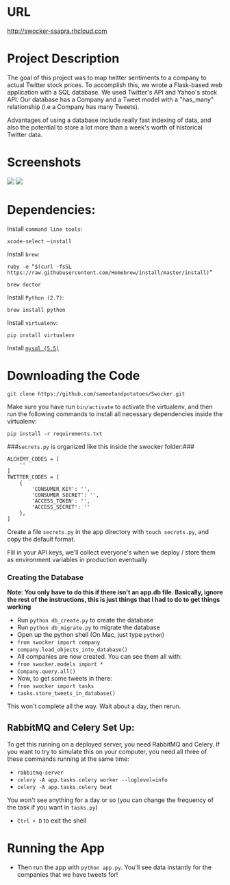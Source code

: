 URL
======

http://swocker-ssapra.rhcloud.com

Project Description
======

The goal of this project was to map twitter sentiments to a company to actual Twitter stock prices. To accomplish this, we wrote a Flask-based web application with a SQL database. We used Twitter's API and Yahoo's stock API. Our database has a Company and a Tweet model with a "has_many" relationship (i.e a Company has many Tweets).

Advantages of using a database include really fast indexing of data, and also the potential to store a lot more than a week's worth of historical Twitter data.

Screenshots
=======

![](https://copy.com/b34zK2narGYXH2jF)
![](https://copy.com/rtMqw9Oh1FemdFvY)


Dependencies:
=======
Install `command line tools`:

    xcode-select –install

Install `brew`:

    ruby -e “$(curl -fsSL https://raw.githubusercontent.com/Homebrew/install/master/install)”

    brew doctor

Install `Python (2.7)`:

    brew install python

Install `virtualenv`:

    pip install virtualenv

Install [`mysql (5.5)`](https://dev.mysql.com/downloads/mysql/5.5.html)

Downloading the Code
===

    git clone https://github.com/sameetandpotatoes/Swocker.git

Make sure you have run `bin/activate` to activate the virtualenv, and then run the following commands to install all necessary dependencies inside the virtualenv:

    pip install -r requirements.txt

###`secrets.py` is organized like this inside the swocker folder:###

    ALCHEMY_CODES = [
        ''
    ]
    TWITTER_CODES = [
        {
            'CONSUMER_KEY': '',
            'CONSUMER_SECRET': '',
            'ACCESS_TOKEN': '',
            'ACCESS_SECRET': ''
        },
    ]

Create a file `secrets.py` in the app directory with `touch secrets.py`, and copy the default format.

Fill in your API keys, we'll collect everyone's when we deploy / store them as environment variables in production eventually

### Creating the Database

**Note: You only have to do this if there isn't an app.db file. Basically, ignore the rest of the instructions, this is just things that I had to do to get things working**

- Run `python db_create.py` to create the database
- Run `python db_migrate.py` to migrate the database
- Open up the python shell (On Mac, just type `python`)
- `from swocker import company`
- `company.load_objects_into_database()`
- All companies are now created. You can see them all with:
- `from swocker.models import *`
- `Company.query.all()`
- Now, to get some tweets in there:
- `from swocker import tasks`
- `tasks.store_tweets_in_database()`

This won't complete all the way. Wait about a day, then rerun.

## RabbitMQ and Celery Set Up:

To get this running on a deployed server, you need RabbitMQ and Celery. If you want to try to simulate this on your computer, you need all three of these commands running at the same time:

- `rabbitmq-server`
- `celery -A app.tasks.celery worker --loglevel=info`
- `celery -A app.tasks.celery beat`

You won't see anything for a day or so (you can change the frequency of the task if you want in `tasks.py`)

- `Ctrl + D` to exit the shell


Running the App
===

- Then run the app with `python app.py`. You'll see data instantly for the companies that we have tweets for!

